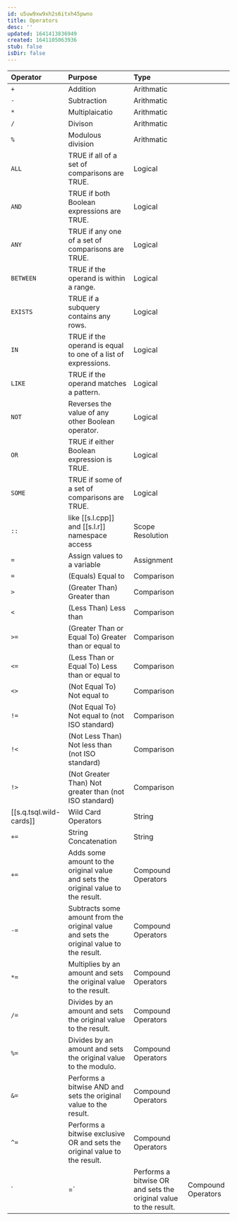 ```yaml
---
id: u5uw9xw9xh2s6itxh45pwno
title: Operators
desc: ''
updated: 1641413836949
created: 1641105063936
stub: false
isDir: false
---
```



| Operator                                     | Purpose                                                                                  | Type                                                             |                   |
| :------------------------------------------- | :--------------------------------------------------------------------------------------- | :--------------------------------------------------------------- | ----------------- |
| `+`                                          | Addition                                                                                 | Arithmatic                                                       |                   |
| `-`                                          | Subtraction                                                                              | Arithmatic                                                       |                   |
| `*`                                          | Multiplaicatio                                                                           | Arithmatic                                                       |                   |
| `/`                                          | Divison                                                                                  | Arithmatic                                                       |                   |
| `%`                                          | Modulous division                                                                        | Arithmatic                                                       |                   |
| `ALL`                                        | TRUE if all of a set of comparisons are TRUE.                                            | Logical                                                          |                   |
| `AND`                                        | TRUE if both Boolean expressions are TRUE.                                               | Logical                                                          |                   |
| `ANY`                                        | TRUE if any one of a set of comparisons are TRUE.                                        | Logical                                                          |                   |
| `BETWEEN`                                    | TRUE if the operand is within a range.                                                   | Logical                                                          |                   |
| `EXISTS`                                     | TRUE if a subquery contains any rows.                                                    | Logical                                                          |                   |
| `IN`                                         | TRUE if the operand is equal to one of a list of expressions.                            | Logical                                                          |                   |
| `LIKE`                                       | TRUE if the operand matches a pattern.                                                   | Logical                                                          |                   |
| `NOT`                                        | Reverses the value of any other Boolean operator.                                        | Logical                                                          |                   |
| `OR`                                         | TRUE if either Boolean expression is TRUE.                                               | Logical                                                          |                   |
| `SOME`                                       | TRUE if some of a set of comparisons are TRUE.                                           | Logical                                                          |                   |
| `::`                                         | like [[s.l.cpp]] and [[s.l.r]] namespace access              | Scope Resolution                                                 |                   |
| `=`                                          | Assign values to a variable                                                              | Assignment                                                       |                   |
| `=`                                          | (Equals)	Equal to                                                                        | Comparison                                                       |                   |
| `>`                                          | (Greater Than)	Greater than                                                              | Comparison                                                       |                   |
| `<`                                          | (Less Than)	Less than                                                                    | Comparison                                                       |                   |
| `>=`                                         | (Greater Than or Equal To)	Greater than or equal to                                      | Comparison                                                       |                   |
| `<=`                                         | (Less Than or Equal To)	Less than or equal to                                            | Comparison                                                       |                   |
| `<>`                                         | (Not Equal To)	Not equal to                                                              | Comparison                                                       |                   |
| `!=`                                         | (Not Equal To)	Not equal to (not ISO standard)                                           | Comparison                                                       |                   |
| `!<`                                         | (Not Less Than)	Not less than (not ISO standard)                                         | Comparison                                                       |                   |
| `!>`                                         | (Not Greater Than)	Not greater than (not ISO standard)                                   | Comparison                                                       |                   |
| [[s.q.tsql.wild-cards]] | Wild Card Operators                                                                      | String                                                           |                   |
| `+=`                                         | String Concatenation                                                                     | String                                                           |                   |
| `+=`                                         | Adds some amount to the original value and sets the original value to the result.        | Compound Operators                                                |                   |
| `-=`                                         | Subtracts some amount from the original value and sets the original value to the result. | Compound Operators                                                |                   |
| `*=`                                         | Multiplies by an amount and sets the original value to the result.                       | Compound Operators                                                |                   |
| `/=`                                         | Divides by an amount and sets the original value to the result.                          | Compound Operators                                                |                   |
| `%=`                                         | Divides by an amount and sets the original value to the modulo.                          | Compound Operators                                                |                   |
| `&=`                                         | Performs a bitwise AND and sets the original value to the result.                        | Compound Operators                                                |                   |
| `^=`                                         | Performs a bitwise exclusive OR and sets the original value to the result.               | Compound Operators                                                |                   |
| \`                                           | =\`                                                                                      | Performs a bitwise OR and sets the original value to the result. | Compound Operators |
